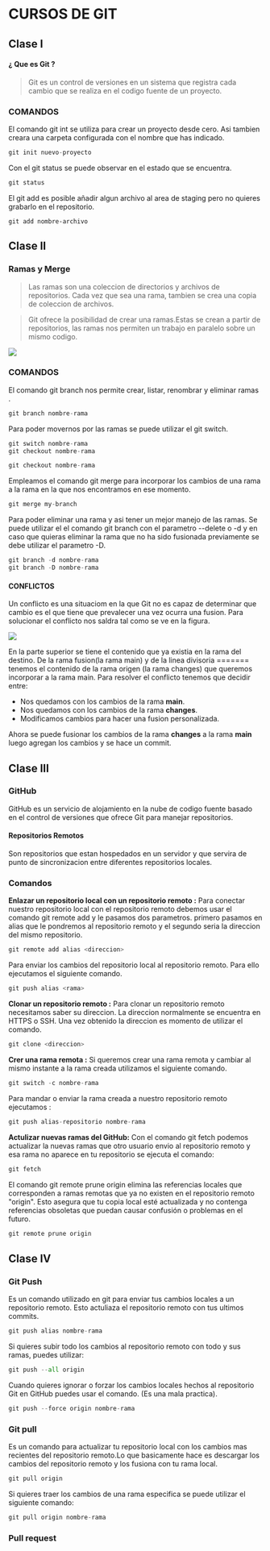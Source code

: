 # CURSOS DE GIT #
##  Clase I ##

#### ¿ Que es Git ?  ####
> Git es un control de versiones en un sistema que registra cada cambio que se realiza en el codigo fuente de un proyecto.

### COMANDOS ###
El comando git int se utiliza para crear un proyecto desde cero. Asi tambien creara una carpeta configurada con el nombre que has indicado.
```python
git init nuevo-proyecto
```
Con el git status se puede observar en el estado que se encuentra.
```python
git status
```
El git add es posible añadir algun archivo al area de staging pero no quieres grabarlo en el repositorio.
```pythom
git add nombre-archivo
```
##  Clase II ##
### Ramas y Merge ###
> Las ramas son una coleccion de directorios y archivos de repositorios. Cada vez que sea una rama, tambien se crea una copia de coleccion  de archivos.

> Git ofrece la posibilidad de crear una ramas.Estas se crean a partir de repositorios, las ramas nos permiten un trabajo en paralelo sobre un mismo codigo.

<img src= "https://miro.medium.com/v2/resize:fit:801/1*DhagidpZutkaCmAZobmzDQ.png"/>

### COMANDOS ###

El comando git branch nos permite crear, listar, renombrar y eliminar ramas .
```python
git branch nombre-rama
```
Para poder movernos por las ramas se puede utilizar el git switch.
```python
git switch nombre-rama 
git checkout nombre-rama
```
```python
git checkout nombre-rama
```
Empleamos el comando git merge para incorporar los cambios de una rama a la rama en la que nos encontramos en ese momento.
```python
git merge my-branch
```

Para poder eliminar una rama y asi tener un mejor manejo de las ramas. Se puede utilizar el el comando git branch con el parametro --delete o -d y en caso que quieras eliminar la rama que no ha sido fusionada previamente se debe utilizar el parametro -D.
```python
git branch -d nombre-rama
git branch -D nombre-rama
```
#### CONFLICTOS ####
Un conflicto es una situaciom en la que Git no es capaz de determinar que cambio es el que tiene que prevalecer una vez ocurra una fusion.
Para solucionar el conflicto nos saldra tal como se ve en la figura.

<img src="https://www.netmentor.es/Imagen/f084cf7e-9650-4cf5-a893-7d993bffea6b.jpg"/>

En la parte superior se tiene el contenido que ya existia en la rama del destino. De la rama fusion(la rama main) y de la linea divisoria ======= tenemos el contenido de la rama origen (la rama changes) que queremos incorporar a la rama main. Para resolver el conflicto tenemos que decidir entre:

- Nos quedamos con los cambios de la rama **main**.
- Nos quedamos con los cambios de la rama **changes**.
- Modificamos cambios para hacer una fusion personalizada.

Ahora se puede fusionar los cambios de la rama **changes** a la rama **main** luego agregan los cambios y se hace un commit.
## Clase III ##
### GitHub ###
GitHub es un servicio de alojamiento en la nube de codigo fuente basado en el control de versiones que ofrece Git para manejar repositorios.

#### Repositorios Remotos ##
Son repositorios que estan hospedados en un servidor y que servira de punto de sincronizacion entre diferentes repositorios locales.
### Comandos ###
**Enlazar un repositorio local con un repositorio remoto :**
Para conectar nuestro repositorio local con el repositorio remoto debemos usar el comando git remote add y le pasamos dos parametros. primero pasamos en alias que le pondremos al repositorio remoto y el segundo seria la direccion del mismo repositorio.
```python
git remote add alias <direccion>
```
Para enviar los cambios del repositorio local al repositorio remoto. Para ello ejecutamos el siguiente comando.
```python
git push alias <rama>
```
**Clonar un repositorio remoto :**
Para clonar un repositorio remoto necesitamos saber su direccion. La direccion normalmente se encuentra en HTTPS o SSH.
Una vez obtenido la direccion es momento de utilizar el comando.
```python
git clone <direccion>
```
**Crer una rama remota :**
Si queremos crear una rama remota y cambiar al mismo instante a la rama creada utilizamos el siguiente comando.
```python
git switch -c nombre-rama
``` 
Para mandar o enviar la rama creada a nuestro repositorio remoto ejecutamos :
```python
git push alias-repositorio nombre-rama
```
**Actulizar nuevas ramas del GitHub:** Con el comando git fetch podemos actualizar la nuevas ramas que otro usuario envio al repositorio remoto y esa rama no aparece en tu repositorio se ejecuta el comando:
```python
git fetch
```
El comando git remote prune origin elimina las referencias locales que corresponden a ramas remotas que ya no existen en el repositorio remoto "origin". Esto asegura que tu copia local esté actualizada y no contenga referencias obsoletas que puedan causar confusión o problemas en el futuro. 

```python
git remote prune origin
```
## Clase IV ##
### Git Push  ##
Es un comando utilizado en git para enviar tus cambios locales a un repositorio remoto. Esto actuliaza el repositorio remoto con tus ultimos commits.
```python
git push alias nombre-rama
```
Si quieres subir todo los cambios al repositorio remoto con todo y sus ramas, puedes utilizar:
```python
git push --all origin
```
Cuando quieres ignorar o forzar los cambios locales hechos al repositorio Git en GitHub puedes usar el comando.
(Es una mala practica).
```python
git push --force origin nombre-rama
```
### Git pull ##
Es un comando para actualizar tu repositorio local con los cambios mas recientes del repositorio remoto.Lo que basicamente hace es descargar los cambios del repositorio remoto y los fusiona con tu rama local.

```python
git pull origin
```
Si quieres traer los cambios de una rama especifica se puede utilizar el siguiente comando:

```python
git pull origin nombre-rama
```
### Pull request ##






